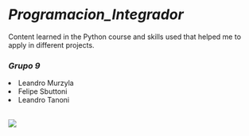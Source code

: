 # <i><b>Programacion_Integrador</b></i>
Content learned in the Python course and skills used that helped me to apply in different projects.

### <i><b>Grupo 9</b></i>
<li>Leandro Murzyla</li>
<li>Felipe Sbuttoni</li>
<li>Leandro Tanoni</li>
<br>
<p align="left">
  <a href="https://skillicons.dev">
    <img src="https://skillicons.dev/icons?i=python&perline=14" />
  </a>
</p>
